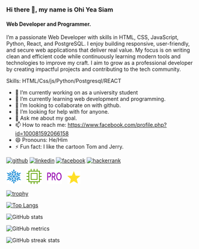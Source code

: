 ### Hi there 👋, my name is Ohi Yea Siam
#### Web Developer and Programmer. 

I’m a passionate Web Developer with skills in HTML, CSS, JavaScript, Python, React, and PostgreSQL. I enjoy building responsive, user-friendly, and secure web applications that deliver real value. My focus is on writing clean and efficient code while continuously learning modern tools and technologies to improve my craft. I aim to grow as a professional developer by creating impactful projects and contributing to the tech community.

Skills: HTML/Css/js/Python/Postgresql/REACT 

- 🔭 I’m currently working on as a university student 
- 🌱 I’m currently learning web development and programming. 
- 👯 I’m looking to collaborate on with github. 
- 🤔 I’m looking for help with for anyone. 
- 💬 Ask me about my goal. 
- 📫 How to reach me: https://www.facebook.com/profile.php?id=100081592066158 
- 😄 Pronouns: He/Him 
- ⚡ Fun fact: I like the cartoon Tom and Jerry. 


[<img src='https://cdn.jsdelivr.net/npm/simple-icons@3.0.1/icons/github.svg' alt='github' height='40'>](https://github.com/Hackerbotsiam)  [<img src='https://cdn.jsdelivr.net/npm/simple-icons@3.0.1/icons/linkedin.svg' alt='linkedin' height='40'>](https://www.linkedin.com/in/https://www.linkedin.com/in/ohi-yea-siam-0a43a127b//)  [<img src='https://cdn.jsdelivr.net/npm/simple-icons@3.0.1/icons/facebook.svg' alt='facebook' height='40'>](https://www.facebook.com/https://www.facebook.com/profile.php?id=100081592066158)  [<img src='https://cdn.jsdelivr.net/npm/simple-icons@3.0.1/icons/hackerrank.svg' alt='hackerrank' height='40'>](https://www.hackerrank.com/profile/Ohicamp254)  

<a href='https://archiveprogram.github.com/'><img src='https://raw.githubusercontent.com/acervenky/animated-github-badges/master/assets/acbadge.gif' width='40' height='40'></a> <a href='https://docs.github.com/en/developers'><img src='https://raw.githubusercontent.com/acervenky/animated-github-badges/master/assets/devbadge.gif' width='40' height='40'></a> <a href='https://github.com/pricing'><img src='https://raw.githubusercontent.com/acervenky/animated-github-badges/master/assets/pro.gif' width='40' height='40'></a> <a href='https://stars.github.com/'><img src='https://raw.githubusercontent.com/acervenky/animated-github-badges/master/assets/starbadge.gif' width='35' height='35'></a> 

[![trophy](https://github-profile-trophy.vercel.app/?username=Hackerbotsiam)](https://github.com/ryo-ma/github-profile-trophy)

[![Top Langs](https://github-readme-stats.vercel.app/api/top-langs/?username=Hackerbotsiam)](https://github.com/anuraghazra/github-readme-stats)

![GitHub stats](https://github-readme-stats.vercel.app/api?username=Hackerbotsiam&show_icons=true)  

![GitHub metrics](https://metrics.lecoq.io/Hackerbotsiam)  

![GitHub streak stats](https://streak-stats.demolab.com/?user=Hackerbotsiam)  

